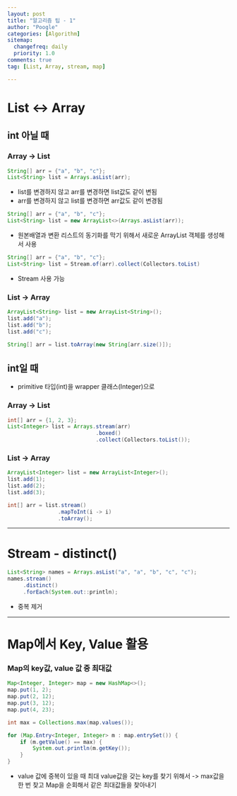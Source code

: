 ```yaml
---
layout: post
title: "알고리즘 팁 - 1"
author: "Poogle"
categories: [Algorithm]
sitemap:
  changefreq: daily
  priority: 1.0
comments: true
tag: [List, Array, stream, map]

---
```


# List <-> Array
## int 아닐 때
### Array -> List
```java
String[] arr = {"a", "b", "c"};
List<String> list = Arrays.asList(arr);
```
* list를 변경하지 않고 arr를 변경하면 list값도 같이 변됨
* arr를 변경하지 않고 list를 변경하면 arr값도 같이 변경됨

```java
String[] arr = {"a", "b", "c"};
List<String> list = new ArrayList<>(Arrays.asList(arr));
```
* 원본배열과 변환 리스트의 동기화를 막기 위해서 새로운 ArrayList 객체를 생성해서 사용

```java
String[] arr = {"a", "b", "c"};
List<String> list = Stream.of(arr).collect(Collectors.toList)
```
* Stream 사용 가능

### List -> Array
```java
ArrayList<String> list = new ArrayList<String>();
list.add("a");
list.add("b");
list.add("c");

String[] arr = list.toArray(new String[arr.size()]);
```
## int일 때
* primitive 타입(int)을 wrapper 클래스(Integer)으로
### Array -> List
```java
int[] arr = {1, 2, 3};
List<Integer> list = Arrays.stream(arr)
                            .boxed()
                            .collect(Collectors.toList());
```
### List -> Array
```java
ArrayList<Integer> list = new ArrayList<Integer>();
list.add(1);
list.add(2);
list.add(3);

int[] arr = list.stream()
                .mapToInt(i -> i)
                .toArray();
```

---

# Stream - distinct()
```java
List<String> names = Arrays.asList("a", "a", "b", "c", "c");
names.stream()
     .distinct()
     .forEach(System.out::println);
```
* 중복 제거

---

# Map에서 Key, Value 활용
### Map의 key값, value 값 중 최대값
```java
Map<Integer, Integer> map = new HashMap<>();
map.put(1, 2);
map.put(2, 12);
map.put(3, 12);
map.put(4, 23);

int max = Collections.max(map.values());

for (Map.Entry<Integer, Integer> m : map.entrySet()) {
    if (m.getValue() == max) {
        System.out.println(m.getKey());
    }
}
```
* value 값에 중복이 있을 때 최대 value값을 갖는 key를 찾기 위해서 -> max값을 한 번 찾고 Map을 순회해서 같은 최대값들을 찾아내기